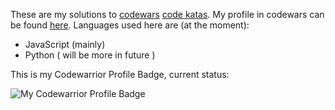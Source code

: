 These are my solutions to [codewars](http://codewars.com) [code katas](https://en.wikipedia.org/wiki/Kata_(programming)). My profile in codewars can be found [here](https://www.codewars.com/users/crypt096). Languages used here are (at the moment):

* JavaScript (mainly)
* Python ( will be more in future )

This is my Codewarrior Profile Badge, current status: 

![My Codewarrior Profile Badge](https://www.codewars.com/users/crypt096/badges/large)
